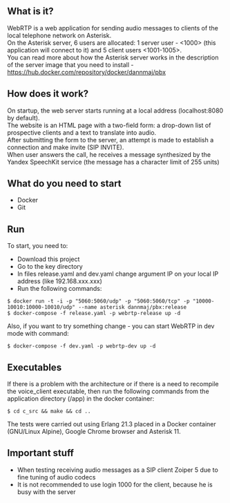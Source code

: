 ## What is it?

WebRTP is a web application for sending audio messages to clients of the local telephone network on Asterisk. <br>
On the Asterisk server, 6 users are allocated: 1 server user - <1000> (this application will connect to it) and 5 client users <1001-1005>. <br>
You can read more about how the Asterisk server works in the description of the server image that you need to install - https://hub.docker.com/repository/docker/dannmaj/pbx

## How does it work?

On startup, the web server starts running at a local address (localhost:8080 by default). <br>
The website is an HTML page with a two-field form: a drop-down list of prospective clients and a text to translate into audio. <br>
After submitting the form to the server, an attempt is made to establish a connection and make invite (SIP INVITE). <br>
When user answers the call, he receives a message synthesized by the Yandex SpeechKit service (the message has a character limit of 255 units)
## What do you need to start
* Docker
* Git
## Run
To start, you need to:
* Download this project
* Go to the key directory
* In files release.yaml and dev.yaml change argument IP on your local IP address (like 192.168.xxx.xxx)
* Run the following commands:

```
$ docker run -t -i -p "5060:5060/udp" -p "5060:5060/tcp" -p "10000-10010:10000-10010/udp" --name asterisk dannmaj/pbx:release
$ docker-compose -f release.yaml -p webrtp-release up -d
```
Also, if you want to try something change - you can start WebRTP in dev mode with command:
```
$ docker-compose -f dev.yaml -p webrtp-dev up -d
```
## Executables
If there is a problem with the architecture or if there is a need to recompile the voice_client executable, then run the following commands from the application directory (/app) in the docker container:
```
$ cd c_src && make && cd ..

```

The tests were carried out using Erlang 21.3 placed in a Docker container (GNU/Linux Alpine), Google Chrome browser and Asterisk 11.

## Important stuff
* When testing receiving audio messages as a SIP client Zoiper 5 due to fine tuning of audio codecs
* It is not recommended to use login 1000 for the client, because he is busy with the server
